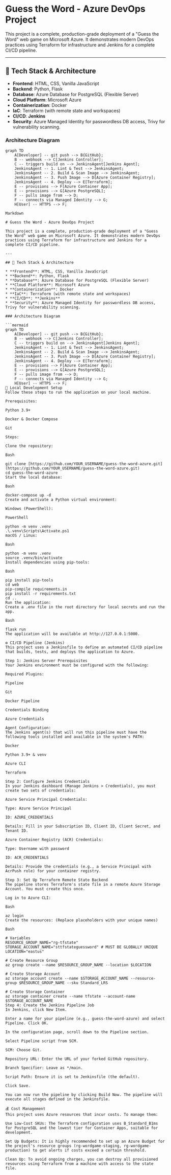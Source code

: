 # Guess the Word - Azure DevOps Project

This project is a complete, production-grade deployment of a "Guess the Word" web game on Microsoft Azure. It demonstrates modern DevOps practices using Terraform for infrastructure and Jenkins for a complete CI/CD pipeline.

---

## 🚀 Tech Stack & Architecture

* **Frontend**: HTML, CSS, Vanilla JavaScript
* **Backend**: Python, Flask
* **Database**: Azure Database for PostgreSQL (Flexible Server)
* **Cloud Platform**: Microsoft Azure
* **Containerization**: Docker
* **IaC**: Terraform (with remote state and workspaces)
* **CI/CD**: **Jenkins**
* **Security**: Azure Managed Identity for passwordless DB access, Trivy for vulnerability scanning.

### Architecture Diagram

```mermaid
graph TD
    A[Developer] -- git push --> B{GitHub};
    B -- webhook --> C[Jenkins Controller];
    C -- triggers build on --> JenkinsAgent[Jenkins Agent];
    JenkinsAgent -- 1. Lint & Test --> JenkinsAgent;
    JenkinsAgent -- 2. Build & Scan Image --> JenkinsAgent;
    JenkinsAgent -- 3. Push Image --> D[Azure Container Registry];
    JenkinsAgent -- 4. Deploy --> E[Terraform];
    E -- provisions --> F[Azure Container App];
    E -- provisions --> G[Azure PostgreSQL];
    F -- pulls image from --> D;
    F -- connects via Managed Identity --> G;
    H[User] -- HTTPS --> F;

Markdown

# Guess the Word - Azure DevOps Project

This project is a complete, production-grade deployment of a "Guess the Word" web game on Microsoft Azure. It demonstrates modern DevOps practices using Terraform for infrastructure and Jenkins for a complete CI/CD pipeline.

---

## 🚀 Tech Stack & Architecture

* **Frontend**: HTML, CSS, Vanilla JavaScript
* **Backend**: Python, Flask
* **Database**: Azure Database for PostgreSQL (Flexible Server)
* **Cloud Platform**: Microsoft Azure
* **Containerization**: Docker
* **IaC**: Terraform (with remote state and workspaces)
* **CI/CD**: **Jenkins**
* **Security**: Azure Managed Identity for passwordless DB access, Trivy for vulnerability scanning.

### Architecture Diagram

```mermaid
graph TD
    A[Developer] -- git push --> B{GitHub};
    B -- webhook --> C[Jenkins Controller];
    C -- triggers build on --> JenkinsAgent[Jenkins Agent];
    JenkinsAgent -- 1. Lint & Test --> JenkinsAgent;
    JenkinsAgent -- 2. Build & Scan Image --> JenkinsAgent;
    JenkinsAgent -- 3. Push Image --> D[Azure Container Registry];
    JenkinsAgent -- 4. Deploy --> E[Terraform];
    E -- provisions --> F[Azure Container App];
    E -- provisions --> G[Azure PostgreSQL];
    F -- pulls image from --> D;
    F -- connects via Managed Identity --> G;
    H[User] -- HTTPS --> F;
🔧 Local Development Setup
Follow these steps to run the application on your local machine.

Prerequisites:

Python 3.9+

Docker & Docker Compose

Git

Steps:

Clone the repository:

Bash

git clone [https://github.com/YOUR_USERNAME/guess-the-word-azure.git](https://github.com/YOUR_USERNAME/guess-the-word-azure.git)
cd guess-the-word-azure
Start the local database:

Bash

docker-compose up -d
Create and activate a Python virtual environment:

Windows (PowerShell):

PowerShell

python -m venv .venv
.\.venv\Scripts\Activate.ps1
macOS / Linux:

Bash

python -m venv .venv
source .venv/bin/activate
Install dependencies using pip-tools:

Bash

pip install pip-tools
cd web
pip-compile requirements.in
pip install -r requirements.txt
cd ..
Run the application:
Create a .env file in the root directory for local secrets and run the app.

Bash

flask run
The application will be available at http://127.0.0.1:5000.

⚙️ CI/CD Pipeline (Jenkins)
This project uses a Jenkinsfile to define an automated CI/CD pipeline that builds, tests, and deploys the application to Azure.

Step 1: Jenkins Server Prerequisites
Your Jenkins environment must be configured with the following:

Required Plugins:

Pipeline

Git

Docker Pipeline

Credentials Binding

Azure Credentials

Agent Configuration:
The Jenkins agent(s) that will run this pipeline must have the following tools installed and available in the system's PATH:

Docker

Python 3.9+ & venv

Azure CLI

Terraform

Step 2: Configure Jenkins Credentials
In your Jenkins dashboard (Manage Jenkins > Credentials), you must create two sets of credentials:

Azure Service Principal Credentials:

Type: Azure Service Principal

ID: AZURE_CREDENTIALS

Details: Fill in your Subscription ID, Client ID, Client Secret, and Tenant ID.

Azure Container Registry (ACR) Credentials:

Type: Username with password

ID: ACR_CREDENTIALS

Details: Provide the credentials (e.g., a Service Principal with AcrPush role) for your container registry.

Step 3: Set Up Terraform Remote State Backend
The pipeline stores Terraform's state file in a remote Azure Storage Account. You must create this once.

Log in to Azure CLI:

Bash

az login
Create the resources: (Replace placeholders with your unique names)

Bash

# Variables
RESOURCE_GROUP_NAME="rg-tfstate"
STORAGE_ACCOUNT_NAME="sttfstateguessword" # MUST BE GLOBALLY UNIQUE
LOCATION="eastus"

# Create Resource Group
az group create --name $RESOURCE_GROUP_NAME --location $LOCATION

# Create Storage Account
az storage account create --name $STORAGE_ACCOUNT_NAME --resource-group $RESOURCE_GROUP_NAME --sku Standard_LRS

# Create Storage Container
az storage container create --name tfstate --account-name $STORAGE_ACCOUNT_NAME
Step 4: Create the Jenkins Pipeline Job
In Jenkins, click New Item.

Enter a name for your pipeline (e.g., guess-the-word-azure) and select Pipeline. Click OK.

In the configuration page, scroll down to the Pipeline section.

Select Pipeline script from SCM.

SCM: Choose Git.

Repository URL: Enter the URL of your forked GitHub repository.

Branch Specifier: Leave as */main.

Script Path: Ensure it is set to Jenkinsfile (the default).

Click Save.

You can now run the pipeline by clicking Build Now. The pipeline will execute all stages defined in the Jenkinsfile.

💰 Cost Management
This project uses Azure resources that incur costs. To manage them:

Use Low-Cost SKUs: The Terraform configuration uses B_Standard_B1ms for PostgreSQL and the lowest tier for Container Apps, suitable for development.

Set Up Budgets: It is highly recommended to set up an Azure Budget for the project's resource groups (rg-wordgame-staging, rg-wordgame-production) to get alerts if costs exceed a certain threshold.

Clean Up: To avoid ongoing charges, you can destroy all provisioned resources using Terraform from a machine with access to the state file.
